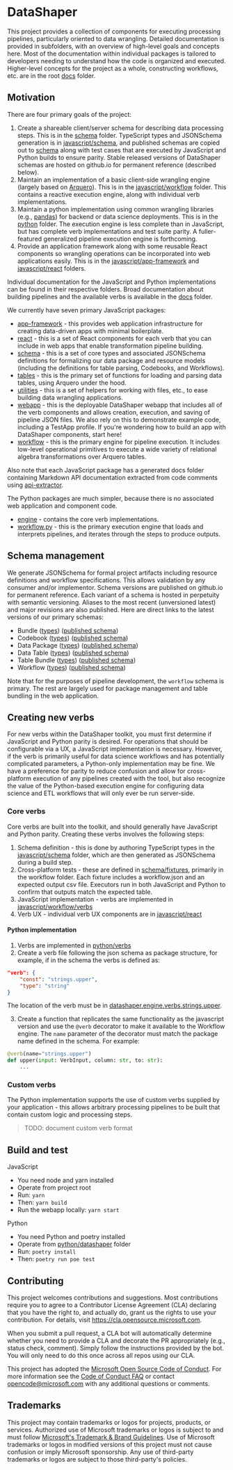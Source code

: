# DataShaper

This project provides a collection of components for executing processing pipelines, particularly oriented to data wrangling. Detailed documentation is provided in subfolders, with an overview of high-level goals and concepts here. Most of the documentation within individual packages is tailored to developers needing to understand how the code is organized and executed. Higher-level concepts for the project as a whole, constructing workflows, etc. are in the root [docs](./docs/) folder.

## Motivation

There are four primary goals of the project:

1.  Create a shareable client/server schema for describing data processing steps. This is in the [schema](./schema) folder. TypeScript types and JSONSchema generation is in [javascript/schema](./javascript/schema), and published schemas are copied out to [schema](./schema) along with test cases that are executed by JavaScript and Python builds to ensure parity. Stable released versions of DataShaper schemas are hosted on github.io for permanent reference (described below).
2.  Maintain an implementation of a basic client-side wrangling engine (largely based on [Arquero](https://github.com/uwdata/arquero)). This is in the [javascript/workflow](./javascript/workflow) folder. This contains a reactive execution engine, along with individual verb implementations.
3.  Maintain a python implementation using common wrangling libraries (e.g., [pandas](https://pandas.pydata.org/)) for backend or data science deployments. This is in the [python](./python) folder. The execution engine is less complete than in JavaScript, but has complete verb implementations and test suite parity. A fuller-featured generalized pipeline execution engine is forthcoming.
4.  Provide an application framework along with some reusable React components so wrangling operations can be incorporated into web applications easily. This is in the [javascript/app-framework](./javascript/app-framework) and [javascript/react](./javascript/react) folders.

Individual documentation for the JavaScript and Python implementations can be found in their respective folders. Broad documentation about building pipelines and the available verbs is available in the [docs](docs) folder.

We currently have seven primary JavaScript packages:

- [app-framework](javascript/app-framework/docs/markdown/index.md) - this provides web application infrastructure for creating data-driven apps with minimal boilerplate.
- [react](javascript/react/docs/markdown/index.md) - this is a set of React components for each verb that you can include in web apps that enable transformation pipeline building.
- [schema](javascript/schema/docs/markdown/index.md) - this is a set of core types and associated JSONSchema definitions for formalizing our data package and resource models (including the definitions for table parsing, Codebooks, and Workflows).
- [tables](javascript/tables/docs/markdown/index.md) - this is the primary set of functions for loading and parsing data tables, using Arquero under the hood.
- [utilities](javascript/utilities/docs/markdown/index.md) - this is a set of helpers for working with files, etc., to ease building data wrangling applications.
- [webapp](javascript/webapp) - this is the deployable DataShaper webapp that includes all of the verb components and allows creation, execution, and saving of pipeline JSON files. We also rely on this to demonstrate example code, including a TestApp profile. If you're wondering how to build an app with DataShaper components, start here!
- [workflow](javascript/workflow/docs/markdown/index.md) - this is the primary engine for pipeline execution. It includes low-level operational primitives to execute a wide variety of relational algebra transformations over Arquero tables.

Also note that each JavaScript package has a generated docs folder containing Markdown API documentation extracted from code comments using [api-extractor](https://api-extractor.com/).

The Python packages are much simpler, because there is no associated web application and component code.

- [engine](./python/datashaper/datashaper/engine/) - contains the core verb implementations.
- [workflow.py](./python/datashaper/datashaper/workflow.py) - this is the primary execution engine that loads and interprets pipelines, and iterates through the steps to produce outputs.


## Schema management

We generate JSONSchema for formal project artifacts including resource definitions and workflow specifications. This allows validation by any consumer and/or implementor. Schema versions are published on github.io for permanent reference. Each variant of a schema is hosted in perpetuity with semantic versioning. Aliases to the most recent (unversioned latest) and major revisions are also published. Here are direct links to the latest versions of our primary schemas:

- Bundle ([types](./javascript/schema/src/bundle/)) ([published schema](https://microsoft.github.io/datashaper/schema/bundle/bundle.json))
- Codebook ([types](./javascript/schema/src/codebook/)) ([published schema](https://microsoft.github.io/datashaper/schema/codebook/codebook.json))
- Data Package ([types](./javascript/schema/src/datapackage/)) ([published schema](https://microsoft.github.io/datashaper/schema/datapackage/datapackage.json))
- Data Table ([types](./javascript/schema/src/datatable/)) ([published schema](https://microsoft.github.io/datashaper/schema/datatable/datatable.json))
- Table Bundle ([types](./javascript/schema/src/tablebundle/)) ([published schema](https://microsoft.github.io/datashaper/schema/tablebundle/tablebundle.json))
- Workflow ([types](./javascript/schema/src/workflow/)) ([published schema](https://microsoft.github.io/datashaper/schema/workflow/workflow.json))

Note that for the purposes of pipeline development, the `workflow` schema is primary. The rest are largely used for package management and table bundling in the web application.

## Creating new verbs

For new verbs within the DataShaper toolkit, you must first determine if JavaScript and Python parity is desired. For operations that should be configurable via a UX, a JavaScript implementation is necessary. However, if the verb is primarily useful for data science workflows and has potentially complicated parameters, a Python-only implementation may be fine. We have a preference for parity to reduce confusion and allow for cross-platform execution of any pipelines created with the tool, but also recognize the value of the Python-based execution engine for configuring data science and ETL workflows that will only ever be run server-side.

### Core verbs

Core verbs are built into the toolkit, and should generally have JavaScript and Python parity. Creating these verbs involves the following steps:

1. Schema definition - this is done by authoring TypeScript types in the [javascript/schema](./javascript/schema/) folder, which are then generated as JSONSchema during a build step.
2. Cross-platform tests - these are defined in [schema/fixtures](./schema/fixtures), primarily in the workflow folder. Each fixture includes a workflow.json and an expected output csv file. Executors run in both JavaScript and Python to confirm that outputs match the expected table.
3. JavaScript implementation - verbs are implemented in [javascript/workflow/verbs](./javascript/workflow/src/verbs/)
4. Verb UX - individual verb UX components are in [javascript/react](./javascript/react/src/components/verbs/)

#### Python implementation
1. Verbs are implemented in [python/verbs](./python/datashaper/datashaper/engine/verbs/)
2. Create a verb file following the json schema as package structure, for example, if in the schema the verbs is defined as:
```json
"verb": {
    "const": "strings.upper",
    "type": "string"
}
```
The location of the verb must be in [datashaper.engine.verbs.strings.upper](./python/datashaper/datashaper/engine/verbs/strings/upper.py).

3. Create a function that replicates the same functionality as the javascript version and use the `@verb` decorator to make it available to the Workflow engine. The `name` parameter of the decorator must match the package name defined in the schema. For example:
```python
@verb(name="strings.upper")
def upper(input: VerbInput, column: str, to: str):
    ...
```

### Custom verbs

The Python implementation supports the use of custom verbs supplied by your application - this allows arbitrary processing pipelines to be built that contain custom logic and processing steps.

> TODO: document custom verb format

## Build and test

JavaScript
- You need node and yarn installed
- Operate from project root
- Run: `yarn`
- Then: `yarn build`
- Run the webapp locally: `yarn start`

Python
- You need Python and poetry installed
- Operate from [python/datashaper](./python/datashaper/) folder
- Run: `poetry install`
- Then: `poetry run poe test`

## Contributing

This project welcomes contributions and suggestions. Most contributions require you to agree to a
Contributor License Agreement (CLA) declaring that you have the right to, and actually do, grant us
the rights to use your contribution. For details, visit https://cla.opensource.microsoft.com.

When you submit a pull request, a CLA bot will automatically determine whether you need to provide
a CLA and decorate the PR appropriately (e.g., status check, comment). Simply follow the instructions
provided by the bot. You will only need to do this once across all repos using our CLA.

This project has adopted the [Microsoft Open Source Code of Conduct](https://opensource.microsoft.com/codeofconduct/).
For more information see the [Code of Conduct FAQ](https://opensource.microsoft.com/codeofconduct/faq/) or
contact [opencode@microsoft.com](mailto:opencode@microsoft.com) with any additional questions or comments.

## Trademarks

This project may contain trademarks or logos for projects, products, or services. Authorized use of Microsoft
trademarks or logos is subject to and must follow
[Microsoft's Trademark & Brand Guidelines](https://www.microsoft.com/en-us/legal/intellectualproperty/trademarks/usage/general).
Use of Microsoft trademarks or logos in modified versions of this project must not cause confusion or imply Microsoft sponsorship.
Any use of third-party trademarks or logos are subject to those third-party's policies.
